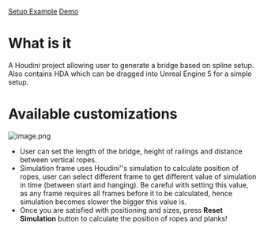 [Setup Example](https://drive.google.com/file/d/1vaHqmtV_9ZWy77LKMxUikcPWRw3ANaEh/view?usp=drive_link)
[Demo](https://drive.google.com/file/d/1jnPlGSLwNGs0uSs_zeI3mOjMNT4I_frW/view?usp=drive_link)

# What is it
A Houdini project allowing user to generate a bridge based on spline setup. Also contains HDA which can be dragged into Unreal Engine 5 for a simple setup.

# Available customizations
![image.png](/.attachments/image-01e39871-f6e9-4f74-b3b9-4673cc3e3d93.png)
- User can set the length of the bridge, height of railings and distance between vertical ropes. 
- Simulation frame uses Houdini''s simulation to calculate position of ropes, user can select different frame to get different value of simulation in time (between start and hanging). Be careful with setting this value, as any frame requires all frames before it to be calculated, hence simulation becomes slower the bigger this value is.
- Once you are satisfied with positioning and sizes, press **Reset Simulation** button to calculate the position of ropes and planks!

